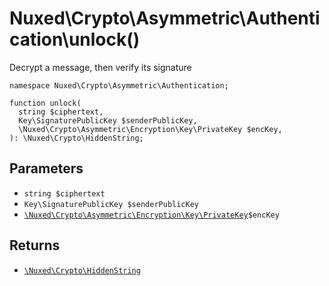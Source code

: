 # Nuxed\\Crypto\\Asymmetric\\Authentication\\unlock()




Decrypt a message, then verify its signature




``` Hack
namespace Nuxed\Crypto\Asymmetric\Authentication;

function unlock(
  string $ciphertext,
  Key\SignaturePublicKey $senderPublicKey,
  \Nuxed\Crypto\Asymmetric\Encryption\Key\PrivateKey $encKey,
): \Nuxed\Crypto\HiddenString;
```




## Parameters




+ ` string $ciphertext `
+ ` Key\SignaturePublicKey $senderPublicKey `
+ [` \Nuxed\Crypto\Asymmetric\Encryption\Key\PrivateKey `](<class.Nuxed.Crypto.Asymmetric.Encryption.Key.PrivateKey.md>)`` $encKey ``




## Returns




* [` \Nuxed\Crypto\HiddenString `](<class.Nuxed.Crypto.HiddenString.md>)